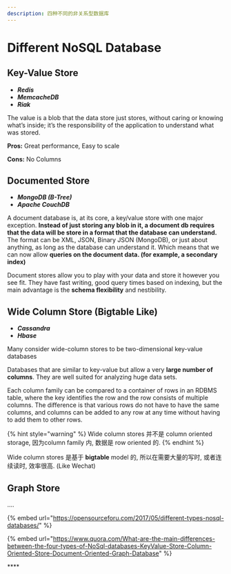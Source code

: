 ```yaml
---
description: 四种不同的非关系型数据库
---
```


# Different NoSQL Database

## Key-Value Store 

* _**Redis**_
* _**MemcacheDB**_
* _**Riak**_

The value is a blob that the data store just stores, without caring or knowing what’s inside; it’s the responsibility of the application to understand what was stored. 

**Pros:** Great performance, Easy to scale 

**Cons:** No Columns

## Documented Store 

* _**MongoDB \(B-Tree\)**_
* _**Apache CouchDB**_

A document database is, at its core, a key/value store with one major exception. **Instead of just storing any blob in it, a document db requires that the data will be store in a format that the database can understand.** The format can be XML, JSON, Binary JSON \(MongoDB\), or just about anything, as long as the database can understand it. Which means that we can now allow **queries on the document data. \(for example, a secondary index\)**

Document stores allow you to play with your data and store it however you see fit. They have fast writing, good query times based on indexing, but the main advantage is the **schema flexibility** and nestibility.

## Wide Column Store \(Bigtable Like\)

* _**Cassandra**_ 
* _**Hbase**_

Many consider wide-column stores to be two-dimensional key-value databases

Databases that are similar to key-value but allow a very **large number of columns**. They are well suited for analyzing huge data sets.

Each column family can be compared to a container of rows in an RDBMS table, where the key identifies the row and the row consists of multiple columns. The difference is that various rows do not have to have the same columns, and columns can be added to any row at any time without having to add them to other rows.

{% hint style="warning" %}
Wide column stores 并不是 column oriented storage, 因为column family 内, 数据是 row oriented 的. 
{% endhint %}

Wide column stores 是基于 **bigtable** model 的, 所以在需要大量的写时, 或者连续读时, 效率很高. \(Like Wechat\)

## Graph Store

....



{% embed url="https://opensourceforu.com/2017/05/different-types-nosql-databases/" %}

{% embed url="https://www.quora.com/What-are-the-main-differences-between-the-four-types-of-NoSql-databases-KeyValue-Store-Column-Oriented-Store-Document-Oriented-Graph-Database" %}

\*\*\*\*


